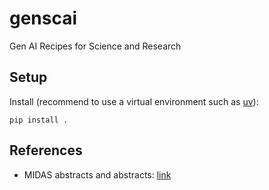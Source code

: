 # genscai
Gen AI Recipes for Science and Research

## Setup
Install (recommend to use a virtual environment such as [uv](https://docs.astral.sh/uv/getting-started/installation/)):
```
pip install .
```

## References
- MIDAS abstracts and abstracts: [link](https://midasnetwork.us/papers/)